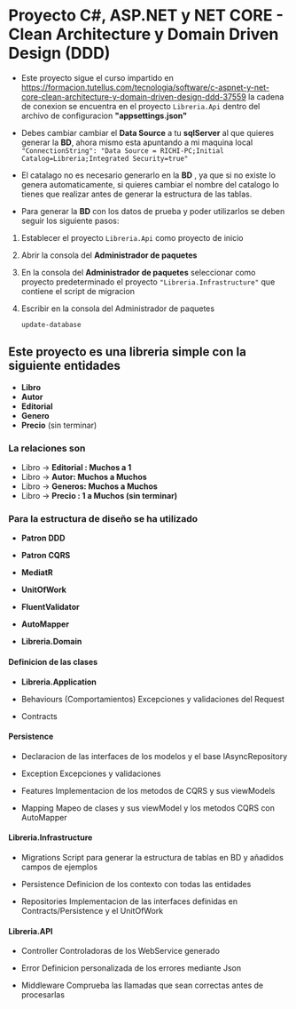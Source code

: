 
# Proyecto C#, ASP.NET y NET CORE - Clean Architecture y Domain Driven Design (DDD)

* Este proyecto sigue el curso impartido en <https://formacion.tutellus.com/tecnologia/software/c-aspnet-y-net-core-clean-architecture-y-domain-driven-design-ddd-37559> la cadena de conexion se encuentra en el proyecto ``Libreria.Api`` dentro del archivo de configuracion **"appsettings.json"**

* Debes cambiar cambiar el **Data Source** a tu **sqlServer** al que quieres generar la **BD**, ahora mismo esta apuntando a mi maquina local ``"ConnectionString": "Data Source = RICHI-PC;Initial Catalog=Libreria;Integrated Security=true"``

* El catalago no es necesario generarlo en la **BD** , ya que si no existe lo genera automaticamente, si quieres cambiar el nombre del catalogo lo tienes que realizar antes de generar la estructura de las tablas.

* Para generar la **BD** con los datos de prueba y poder utilizarlos se deben seguir los siguiente pasos:

1. Establecer el proyecto ``Libreria.Api`` como proyecto de inicio

2. Abrir la consola del **Administrador de paquetes**

3. En la consola del **Administrador de paquetes** seleccionar como proyecto predeterminado el proyecto ``"Libreria.Infrastructure"`` que contiene el script de migracion

4. Escribir en la consola del Administrador de paquetes

   ``update-database``

## Este proyecto es una libreria simple con la siguiente entidades

* **Libro**
* **Autor**
* **Editorial**
* **Genero**
* **Precio** (sin terminar)

### La relaciones son

* Libro -> **Editorial : Muchos a 1**
* Libro -> **Autor: Muchos a Muchos**
* Libro -> **Generos: Muchos a Muchos**
* Libro -> **Precio : 1 a Muchos (sin terminar)**

### Para la estructura de diseño se ha utilizado

* **Patron DDD**

* **Patron CQRS**

* **MediatR**

* **UnitOfWork**

* **FluentValidator**

* **AutoMapper**

* **Libreria.Domain**

#### Definicion de las clases

* **Libreria.Application**

* Behaviours (Comportamientos)
   Excepciones y validaciones del Request

* Contracts

#### Persistence

* Declaracion de las interfaces de los modelos y el base IAsyncRepository

* Exception
   Excepciones y validaciones

* Features
   Implementacion de los metodos de CQRS y sus viewModels

* Mapping
   Mapeo de clases y sus viewModel y los metodos CQRS con AutoMapper

#### Libreria.Infrastructure

* Migrations
   Script para generar la estructura de tablas en BD y añadidos campos de ejemplos

* Persistence
   Definicion de los contexto con todas las entidades

* Repositories
   Implementacion de las interfaces definidas en Contracts/Persistence y el UnitOfWork

#### Libreria.API

* Controller
   Controladoras de los WebService generado

* Error
   Definicion personalizada de los errores mediante Json

* Middleware
   Comprueba las llamadas que sean correctas antes de procesarlas
